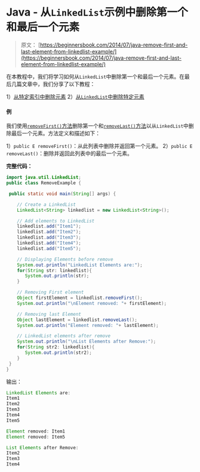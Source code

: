 # Java - 从`LinkedList`示例中删除第一个和最后一个元素

> 原文： [https://beginnersbook.com/2014/07/java-remove-first-and-last-element-from-linkedlist-example/](https://beginnersbook.com/2014/07/java-remove-first-and-last-element-from-linkedlist-example/)

在本教程中，我们将学习如何从`LinkedList`中删除第一个和最后一个元素。在最后几篇文章中，我们分享了以下教程：

1）[从特定索引中删除元素](https://beginnersbook.com/2014/07/java-remove-element-from-a-specific-index-in-linkedlist-example/)
2）[从`LinkedList`中删除特定元素](https://beginnersbook.com/2014/07/java-remove-specific-elements-from-linkedlist-example/) 

#### 例

我们使用[`removeFirst()`方法](https://docs.oracle.com/javase/7/docs/api/java/util/LinkedList.html#removeFirst())删除第一个和[`removeLast()`方法](https://docs.oracle.com/javase/7/docs/api/java/util/LinkedList.html#removeLast())以从`LinkedList`中删除最后一个元素。方法定义和描述如下：

1）`public E removeFirst()`：从此列表中删除并返回第一个元素。
2）`public E removeLast()`：删除并返回此列表中的最后一个元素。

**完整代码：**

```java
import java.util.LinkedList;
public class RemoveExample {

 public static void main(String[] args) {

    // Create a LinkedList
    LinkedList<String> linkedlist = new LinkedList<String>();

    // Add elements to LinkedList
    linkedlist.add("Item1");
    linkedlist.add("Item2");
    linkedlist.add("Item3");
    linkedlist.add("Item4");
    linkedlist.add("Item5");

    // Displaying Elements before remove
    System.out.println("LinkedList Elements are:");
    for(String str: linkedlist){
       System.out.println(str);
    }

    // Removing First element
    Object firstElement = linkedlist.removeFirst();
    System.out.println("\nElement removed: "+ firstElement);

    // Removing last Element
    Object lastElement = linkedlist.removeLast();
    System.out.println("Element removed: "+ lastElement);

    // LinkedList elements after remove
    System.out.println("\nList Elements after Remove:");
    for(String str2: linkedlist){
       System.out.println(str2);
    }
 }
}
```

输出：

```java
LinkedList Elements are:
Item1
Item2
Item3
Item4
Item5

Element removed: Item1
Element removed: Item5

List Elements after Remove:
Item2
Item3
Item4
```